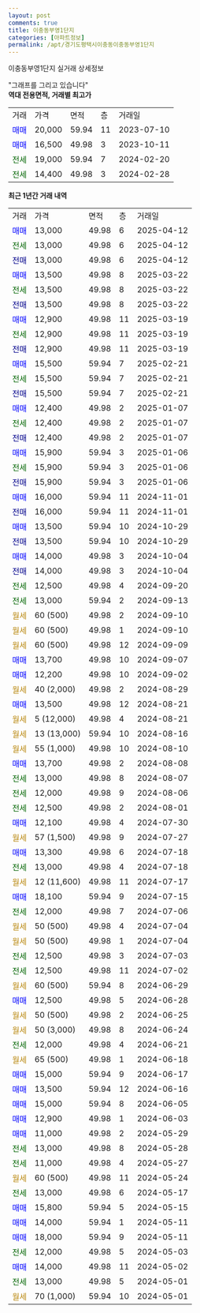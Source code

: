 ```yaml
---
layout: post
comments: true
title: 이충동부영1단지
categories: [아파트정보]
permalink: /apt/경기도평택시이충동이충동부영1단지
---
```


이충동부영1단지 실거래 상세정보

<script type="text/javascript">
  google.charts.load('current', {'packages':['line', 'corechart']});
  google.charts.setOnLoadCallback(drawChart);

  function drawChart() {
    var data = new google.visualization.DataTable();
    data.addColumn('date', '거래일');
    data.addColumn('number', "매매");
    data.addColumn('number', "전세");
    data.addColumn('number', "전매");

    data.addRows([[new Date(Date.parse("2025-04-12")), 13000, null, null], [new Date(Date.parse("2025-04-12")), null, 13000, null], [new Date(Date.parse("2025-04-12")), null, null, 13000], [new Date(Date.parse("2025-03-22")), 13500, null, null], [new Date(Date.parse("2025-03-22")), null, 13500, null], [new Date(Date.parse("2025-03-22")), null, null, 13500], [new Date(Date.parse("2025-03-19")), 12900, null, null], [new Date(Date.parse("2025-03-19")), null, 12900, null], [new Date(Date.parse("2025-03-19")), null, null, 12900], [new Date(Date.parse("2025-02-21")), 15500, null, null], [new Date(Date.parse("2025-02-21")), null, 15500, null], [new Date(Date.parse("2025-02-21")), null, null, 15500], [new Date(Date.parse("2025-01-07")), 12400, null, null], [new Date(Date.parse("2025-01-07")), null, 12400, null], [new Date(Date.parse("2025-01-07")), null, null, 12400], [new Date(Date.parse("2025-01-06")), 15900, null, null], [new Date(Date.parse("2025-01-06")), null, 15900, null], [new Date(Date.parse("2025-01-06")), null, null, 15900], [new Date(Date.parse("2024-11-01")), 16000, null, null], [new Date(Date.parse("2024-11-01")), null, null, 16000], [new Date(Date.parse("2024-10-29")), 13500, null, null], [new Date(Date.parse("2024-10-29")), null, null, 13500], [new Date(Date.parse("2024-10-04")), 14000, null, null], [new Date(Date.parse("2024-10-04")), null, null, 14000], [new Date(Date.parse("2024-09-20")), null, 12500, null], [new Date(Date.parse("2024-09-13")), null, 13000, null], [new Date(Date.parse("2024-09-10")), null, null, null], [new Date(Date.parse("2024-09-10")), null, null, null], [new Date(Date.parse("2024-09-09")), null, null, null], [new Date(Date.parse("2024-09-07")), 13700, null, null], [new Date(Date.parse("2024-09-02")), 12200, null, null], [new Date(Date.parse("2024-08-29")), null, null, null], [new Date(Date.parse("2024-08-21")), 13500, null, null], [new Date(Date.parse("2024-08-21")), null, null, null], [new Date(Date.parse("2024-08-16")), null, null, null], [new Date(Date.parse("2024-08-10")), null, null, null], [new Date(Date.parse("2024-08-08")), 13700, null, null], [new Date(Date.parse("2024-08-07")), null, 13000, null], [new Date(Date.parse("2024-08-06")), null, 12000, null], [new Date(Date.parse("2024-08-01")), null, 12500, null], [new Date(Date.parse("2024-07-30")), 12100, null, null], [new Date(Date.parse("2024-07-27")), null, null, null], [new Date(Date.parse("2024-07-18")), 13300, null, null], [new Date(Date.parse("2024-07-18")), null, 13000, null], [new Date(Date.parse("2024-07-17")), null, null, null], [new Date(Date.parse("2024-07-15")), 18100, null, null], [new Date(Date.parse("2024-07-06")), null, 12000, null], [new Date(Date.parse("2024-07-04")), null, null, null], [new Date(Date.parse("2024-07-04")), null, null, null], [new Date(Date.parse("2024-07-03")), null, 12500, null], [new Date(Date.parse("2024-07-02")), null, 12500, null], [new Date(Date.parse("2024-06-29")), null, null, null], [new Date(Date.parse("2024-06-28")), 12500, null, null], [new Date(Date.parse("2024-06-25")), null, null, null], [new Date(Date.parse("2024-06-24")), null, null, null], [new Date(Date.parse("2024-06-21")), null, 12000, null], [new Date(Date.parse("2024-06-18")), null, null, null], [new Date(Date.parse("2024-06-17")), 15000, null, null], [new Date(Date.parse("2024-06-16")), 13500, null, null], [new Date(Date.parse("2024-06-05")), 15000, null, null], [new Date(Date.parse("2024-06-03")), 12900, null, null], [new Date(Date.parse("2024-05-29")), 11000, null, null], [new Date(Date.parse("2024-05-28")), null, 13000, null], [new Date(Date.parse("2024-05-27")), null, 11000, null], [new Date(Date.parse("2024-05-24")), null, null, null], [new Date(Date.parse("2024-05-17")), null, 13000, null], [new Date(Date.parse("2024-05-15")), 15800, null, null], [new Date(Date.parse("2024-05-11")), 14000, null, null], [new Date(Date.parse("2024-05-11")), 18000, null, null], [new Date(Date.parse("2024-05-03")), null, 12000, null], [new Date(Date.parse("2024-05-02")), 14000, null, null], [new Date(Date.parse("2024-05-01")), null, 13000, null], [new Date(Date.parse("2024-05-01")), null, null, null]]);

    var options = {
      hAxis: {
        format: 'yyyy/MM/dd'
      },    
      lineWidth: 0,
      pointsVisible: true,    
      title: '최근 1년간 유형별 실거래가 분포',
      legend: { position: 'bottom' }
    };

    var formatter = new google.visualization.NumberFormat({pattern:'###,###'} );
    formatter.format(data, 1);
    formatter.format(data, 2);
    
    setTimeout(function() {
        var chart = new google.visualization.LineChart(document.getElementById('columnchart_material'));
        chart.draw(data, (options));
        document.getElementById('loading').style.display = 'none';
    }, 200);
  }
</script>


<div id="loading" style="z-index:20; display: block; margin-left: 0px">"그래프를 그리고 있습니다"</div>
<div id="columnchart_material" style="width: 95%; margin-left: 0px; display: block"></div>
<!-- contents start -->
<b>역대 전용면적, 거래별 최고가</b>
<table class="sortable">
    <tr>
      <td>거래</td>
      <td>가격</td>
      <td>면적</td>
      <td>층</td>
      <td>거래일</td>
    </tr>
        <tr>
          <td><a style="color: blue">매매</a></td>
          <td>20,000</td>
          <td>59.94</td>
          <td>11</td>
          <td>2023-07-10</td>
        </tr>            <tr>
          <td><a style="color: blue">매매</a></td>
          <td>16,500</td>
          <td>49.98</td>
          <td>3</td>
          <td>2023-10-11</td>
        </tr>        
        <tr>
              <td><a style="color: darkgreen">전세</a></td>
              <td>19,000</td>
              <td>59.94</td>
              <td>7</td>
              <td>2024-02-20</td>
            </tr>            <tr>
              <td><a style="color: darkgreen">전세</a></td>
              <td>14,400</td>
              <td>49.98</td>
              <td>3</td>
              <td>2024-02-28</td>
            </tr>        
    
</table>

<b>최근 1년간 거래 내역</b>

<table class="sortable">
    <tr>
      <td>거래</td>
      <td>가격</td>
      <td>면적</td>
      <td>층</td>
      <td>거래일</td>
    </tr>
    <tr>
      <td><a style="color: blue">매매</a></td>
      <td>13,000</td>
      <td>49.98</td>
      <td>6</td>
      <td>2025-04-12</td>
    </tr>          <tr>
      <td><a style="color: darkgreen">전세</a></td>
      <td>13,000</td>
      <td>49.98</td>
      <td>6</td>
      <td>2025-04-12</td>
    </tr>          <tr>
      <td><a style="color: darkblue">전매</a></td>
      <td>13,000</td>
      <td>49.98</td>
      <td>6</td>
      <td>2025-04-12</td>
    </tr>          <tr>
      <td><a style="color: blue">매매</a></td>
      <td>13,500</td>
      <td>49.98</td>
      <td>8</td>
      <td>2025-03-22</td>
    </tr>          <tr>
      <td><a style="color: darkgreen">전세</a></td>
      <td>13,500</td>
      <td>49.98</td>
      <td>8</td>
      <td>2025-03-22</td>
    </tr>          <tr>
      <td><a style="color: darkblue">전매</a></td>
      <td>13,500</td>
      <td>49.98</td>
      <td>8</td>
      <td>2025-03-22</td>
    </tr>          <tr>
      <td><a style="color: blue">매매</a></td>
      <td>12,900</td>
      <td>49.98</td>
      <td>11</td>
      <td>2025-03-19</td>
    </tr>          <tr>
      <td><a style="color: darkgreen">전세</a></td>
      <td>12,900</td>
      <td>49.98</td>
      <td>11</td>
      <td>2025-03-19</td>
    </tr>          <tr>
      <td><a style="color: darkblue">전매</a></td>
      <td>12,900</td>
      <td>49.98</td>
      <td>11</td>
      <td>2025-03-19</td>
    </tr>          <tr>
      <td><a style="color: blue">매매</a></td>
      <td>15,500</td>
      <td>59.94</td>
      <td>7</td>
      <td>2025-02-21</td>
    </tr>          <tr>
      <td><a style="color: darkgreen">전세</a></td>
      <td>15,500</td>
      <td>59.94</td>
      <td>7</td>
      <td>2025-02-21</td>
    </tr>          <tr>
      <td><a style="color: darkblue">전매</a></td>
      <td>15,500</td>
      <td>59.94</td>
      <td>7</td>
      <td>2025-02-21</td>
    </tr>          <tr>
      <td><a style="color: blue">매매</a></td>
      <td>12,400</td>
      <td>49.98</td>
      <td>2</td>
      <td>2025-01-07</td>
    </tr>          <tr>
      <td><a style="color: darkgreen">전세</a></td>
      <td>12,400</td>
      <td>49.98</td>
      <td>2</td>
      <td>2025-01-07</td>
    </tr>          <tr>
      <td><a style="color: darkblue">전매</a></td>
      <td>12,400</td>
      <td>49.98</td>
      <td>2</td>
      <td>2025-01-07</td>
    </tr>          <tr>
      <td><a style="color: blue">매매</a></td>
      <td>15,900</td>
      <td>59.94</td>
      <td>3</td>
      <td>2025-01-06</td>
    </tr>          <tr>
      <td><a style="color: darkgreen">전세</a></td>
      <td>15,900</td>
      <td>59.94</td>
      <td>3</td>
      <td>2025-01-06</td>
    </tr>          <tr>
      <td><a style="color: darkblue">전매</a></td>
      <td>15,900</td>
      <td>59.94</td>
      <td>3</td>
      <td>2025-01-06</td>
    </tr>          <tr>
      <td><a style="color: blue">매매</a></td>
      <td>16,000</td>
      <td>59.94</td>
      <td>11</td>
      <td>2024-11-01</td>
    </tr>          <tr>
      <td><a style="color: darkblue">전매</a></td>
      <td>16,000</td>
      <td>59.94</td>
      <td>11</td>
      <td>2024-11-01</td>
    </tr>          <tr>
      <td><a style="color: blue">매매</a></td>
      <td>13,500</td>
      <td>59.94</td>
      <td>10</td>
      <td>2024-10-29</td>
    </tr>          <tr>
      <td><a style="color: darkblue">전매</a></td>
      <td>13,500</td>
      <td>59.94</td>
      <td>10</td>
      <td>2024-10-29</td>
    </tr>          <tr>
      <td><a style="color: blue">매매</a></td>
      <td>14,000</td>
      <td>49.98</td>
      <td>3</td>
      <td>2024-10-04</td>
    </tr>          <tr>
      <td><a style="color: darkblue">전매</a></td>
      <td>14,000</td>
      <td>49.98</td>
      <td>3</td>
      <td>2024-10-04</td>
    </tr>          <tr>
      <td><a style="color: darkgreen">전세</a></td>
      <td>12,500</td>
      <td>49.98</td>
      <td>4</td>
      <td>2024-09-20</td>
    </tr>          <tr>
      <td><a style="color: darkgreen">전세</a></td>
      <td>13,000</td>
      <td>59.94</td>
      <td>2</td>
      <td>2024-09-13</td>
    </tr>          <tr>
      <td><a style="color: darkgoldenrod">월세</a></td>
      <td>60 (500)</td>
      <td>49.98</td>
      <td>2</td>
      <td>2024-09-10</td>
    </tr>          <tr>
      <td><a style="color: darkgoldenrod">월세</a></td>
      <td>60 (500)</td>
      <td>49.98</td>
      <td>1</td>
      <td>2024-09-10</td>
    </tr>          <tr>
      <td><a style="color: darkgoldenrod">월세</a></td>
      <td>60 (500)</td>
      <td>49.98</td>
      <td>12</td>
      <td>2024-09-09</td>
    </tr>          <tr>
      <td><a style="color: blue">매매</a></td>
      <td>13,700</td>
      <td>49.98</td>
      <td>10</td>
      <td>2024-09-07</td>
    </tr>          <tr>
      <td><a style="color: blue">매매</a></td>
      <td>12,200</td>
      <td>49.98</td>
      <td>10</td>
      <td>2024-09-02</td>
    </tr>          <tr>
      <td><a style="color: darkgoldenrod">월세</a></td>
      <td>40 (2,000)</td>
      <td>49.98</td>
      <td>2</td>
      <td>2024-08-29</td>
    </tr>          <tr>
      <td><a style="color: blue">매매</a></td>
      <td>13,500</td>
      <td>49.98</td>
      <td>12</td>
      <td>2024-08-21</td>
    </tr>          <tr>
      <td><a style="color: darkgoldenrod">월세</a></td>
      <td>5 (12,000)</td>
      <td>49.98</td>
      <td>4</td>
      <td>2024-08-21</td>
    </tr>          <tr>
      <td><a style="color: darkgoldenrod">월세</a></td>
      <td>13 (13,000)</td>
      <td>59.94</td>
      <td>10</td>
      <td>2024-08-16</td>
    </tr>          <tr>
      <td><a style="color: darkgoldenrod">월세</a></td>
      <td>55 (1,000)</td>
      <td>49.98</td>
      <td>10</td>
      <td>2024-08-10</td>
    </tr>          <tr>
      <td><a style="color: blue">매매</a></td>
      <td>13,700</td>
      <td>49.98</td>
      <td>2</td>
      <td>2024-08-08</td>
    </tr>          <tr>
      <td><a style="color: darkgreen">전세</a></td>
      <td>13,000</td>
      <td>49.98</td>
      <td>8</td>
      <td>2024-08-07</td>
    </tr>          <tr>
      <td><a style="color: darkgreen">전세</a></td>
      <td>12,000</td>
      <td>49.98</td>
      <td>9</td>
      <td>2024-08-06</td>
    </tr>          <tr>
      <td><a style="color: darkgreen">전세</a></td>
      <td>12,500</td>
      <td>49.98</td>
      <td>2</td>
      <td>2024-08-01</td>
    </tr>          <tr>
      <td><a style="color: blue">매매</a></td>
      <td>12,100</td>
      <td>49.98</td>
      <td>4</td>
      <td>2024-07-30</td>
    </tr>          <tr>
      <td><a style="color: darkgoldenrod">월세</a></td>
      <td>57 (1,500)</td>
      <td>49.98</td>
      <td>9</td>
      <td>2024-07-27</td>
    </tr>          <tr>
      <td><a style="color: blue">매매</a></td>
      <td>13,300</td>
      <td>49.98</td>
      <td>6</td>
      <td>2024-07-18</td>
    </tr>          <tr>
      <td><a style="color: darkgreen">전세</a></td>
      <td>13,000</td>
      <td>49.98</td>
      <td>4</td>
      <td>2024-07-18</td>
    </tr>          <tr>
      <td><a style="color: darkgoldenrod">월세</a></td>
      <td>12 (11,600)</td>
      <td>49.98</td>
      <td>11</td>
      <td>2024-07-17</td>
    </tr>          <tr>
      <td><a style="color: blue">매매</a></td>
      <td>18,100</td>
      <td>59.94</td>
      <td>9</td>
      <td>2024-07-15</td>
    </tr>          <tr>
      <td><a style="color: darkgreen">전세</a></td>
      <td>12,000</td>
      <td>49.98</td>
      <td>7</td>
      <td>2024-07-06</td>
    </tr>          <tr>
      <td><a style="color: darkgoldenrod">월세</a></td>
      <td>50 (500)</td>
      <td>49.98</td>
      <td>4</td>
      <td>2024-07-04</td>
    </tr>          <tr>
      <td><a style="color: darkgoldenrod">월세</a></td>
      <td>50 (500)</td>
      <td>49.98</td>
      <td>1</td>
      <td>2024-07-04</td>
    </tr>          <tr>
      <td><a style="color: darkgreen">전세</a></td>
      <td>12,500</td>
      <td>49.98</td>
      <td>3</td>
      <td>2024-07-03</td>
    </tr>          <tr>
      <td><a style="color: darkgreen">전세</a></td>
      <td>12,500</td>
      <td>49.98</td>
      <td>11</td>
      <td>2024-07-02</td>
    </tr>          <tr>
      <td><a style="color: darkgoldenrod">월세</a></td>
      <td>60 (500)</td>
      <td>59.94</td>
      <td>8</td>
      <td>2024-06-29</td>
    </tr>          <tr>
      <td><a style="color: blue">매매</a></td>
      <td>12,500</td>
      <td>49.98</td>
      <td>5</td>
      <td>2024-06-28</td>
    </tr>          <tr>
      <td><a style="color: darkgoldenrod">월세</a></td>
      <td>50 (500)</td>
      <td>49.98</td>
      <td>2</td>
      <td>2024-06-25</td>
    </tr>          <tr>
      <td><a style="color: darkgoldenrod">월세</a></td>
      <td>50 (3,000)</td>
      <td>49.98</td>
      <td>8</td>
      <td>2024-06-24</td>
    </tr>          <tr>
      <td><a style="color: darkgreen">전세</a></td>
      <td>12,000</td>
      <td>49.98</td>
      <td>4</td>
      <td>2024-06-21</td>
    </tr>          <tr>
      <td><a style="color: darkgoldenrod">월세</a></td>
      <td>65 (500)</td>
      <td>49.98</td>
      <td>1</td>
      <td>2024-06-18</td>
    </tr>          <tr>
      <td><a style="color: blue">매매</a></td>
      <td>15,000</td>
      <td>59.94</td>
      <td>9</td>
      <td>2024-06-17</td>
    </tr>          <tr>
      <td><a style="color: blue">매매</a></td>
      <td>13,500</td>
      <td>59.94</td>
      <td>12</td>
      <td>2024-06-16</td>
    </tr>          <tr>
      <td><a style="color: blue">매매</a></td>
      <td>15,000</td>
      <td>59.94</td>
      <td>8</td>
      <td>2024-06-05</td>
    </tr>          <tr>
      <td><a style="color: blue">매매</a></td>
      <td>12,900</td>
      <td>49.98</td>
      <td>1</td>
      <td>2024-06-03</td>
    </tr>          <tr>
      <td><a style="color: blue">매매</a></td>
      <td>11,000</td>
      <td>49.98</td>
      <td>2</td>
      <td>2024-05-29</td>
    </tr>          <tr>
      <td><a style="color: darkgreen">전세</a></td>
      <td>13,000</td>
      <td>49.98</td>
      <td>8</td>
      <td>2024-05-28</td>
    </tr>          <tr>
      <td><a style="color: darkgreen">전세</a></td>
      <td>11,000</td>
      <td>49.98</td>
      <td>4</td>
      <td>2024-05-27</td>
    </tr>          <tr>
      <td><a style="color: darkgoldenrod">월세</a></td>
      <td>60 (500)</td>
      <td>49.98</td>
      <td>11</td>
      <td>2024-05-24</td>
    </tr>          <tr>
      <td><a style="color: darkgreen">전세</a></td>
      <td>13,000</td>
      <td>49.98</td>
      <td>6</td>
      <td>2024-05-17</td>
    </tr>          <tr>
      <td><a style="color: blue">매매</a></td>
      <td>15,800</td>
      <td>59.94</td>
      <td>5</td>
      <td>2024-05-15</td>
    </tr>          <tr>
      <td><a style="color: blue">매매</a></td>
      <td>14,000</td>
      <td>59.94</td>
      <td>1</td>
      <td>2024-05-11</td>
    </tr>          <tr>
      <td><a style="color: blue">매매</a></td>
      <td>18,000</td>
      <td>59.94</td>
      <td>9</td>
      <td>2024-05-11</td>
    </tr>          <tr>
      <td><a style="color: darkgreen">전세</a></td>
      <td>12,000</td>
      <td>49.98</td>
      <td>5</td>
      <td>2024-05-03</td>
    </tr>          <tr>
      <td><a style="color: blue">매매</a></td>
      <td>14,000</td>
      <td>49.98</td>
      <td>11</td>
      <td>2024-05-02</td>
    </tr>          <tr>
      <td><a style="color: darkgreen">전세</a></td>
      <td>13,000</td>
      <td>49.98</td>
      <td>5</td>
      <td>2024-05-01</td>
    </tr>          <tr>
      <td><a style="color: darkgoldenrod">월세</a></td>
      <td>70 (1,000)</td>
      <td>59.94</td>
      <td>10</td>
      <td>2024-05-01</td>
    </tr>      </table>
<!-- contents end -->    

